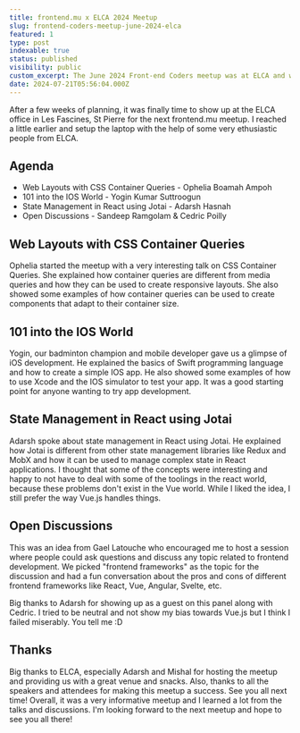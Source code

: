 ```yaml
---
title: frontend.mu x ELCA 2024 Meetup
slug: frontend-coders-meetup-june-2024-elca
featured: 1
type: post
indexable: true
status: published
visibility: public
custom_excerpt: The June 2024 Front-end Coders meetup was at ELCA and we discussed CSS, iOS, React State Management and Frontend Frameworks.
date: 2024-07-21T05:56:04.000Z
---
```


After a few weeks of planning, it was finally time to show up at the ELCA office in Les Fascines, St Pierre for the next frontend.mu meetup.
I reached a little earlier and setup the laptop with the help of some very ethusiastic people from ELCA.

## Agenda

- Web Layouts with CSS Container Queries - Ophelia Boamah Ampoh
- 101 into the IOS World - Yogin Kumar Suttroogun
- State Management in React using Jotai - Adarsh Hasnah
- Open Discussions - Sandeep Ramgolam & Cedric Poilly

## Web Layouts with CSS Container Queries

Ophelia started the meetup with a very interesting talk on CSS Container Queries. She explained how container queries are different from media queries and how they can be used to create responsive layouts. She also showed some examples of how container queries can be used to create components that adapt to their container size.

## 101 into the IOS World

Yogin, our badminton champion and mobile developer gave us a glimpse of iOS development. He explained the basics of Swift programming language and how to create a simple IOS app. He also showed some examples of how to use Xcode and the IOS simulator to test your app. It was a good starting point for anyone wanting to try app development.

## State Management in React using Jotai

Adarsh spoke about state management in React using Jotai. He explained how Jotai is different from other state management libraries like Redux and MobX and how it can be used to manage complex state in React applications. I thought that some of the concepts were interesting and happy to not have to deal with some of the toolings in the react world, because these problems don't exist in the Vue world. While I liked the idea, I still prefer the way Vue.js handles things.

## Open Discussions

This was an idea from Gael Latouche who encouraged me to host a session where people could ask questions and discuss any topic related to frontend development. We picked "frontend frameworks" as the topic for the discussion and had a fun conversation about the pros and cons of different frontend frameworks like React, Vue, Angular, Svelte, etc.

Big thanks to Adarsh for showing up as a guest on this panel along with Cedric. I tried to be neutral and not show my bias towards Vue.js but I think I failed miserably. You tell me :D 

## Thanks

Big thanks to ELCA, especially Adarsh and Mishal for hosting the meetup and providing us with a great venue and snacks. Also, thanks to all the speakers and attendees for making this meetup a success. See you all next time! Overall, it was a very informative meetup and I learned a lot from the talks and discussions. I'm looking forward to the next meetup and hope to see you all there!